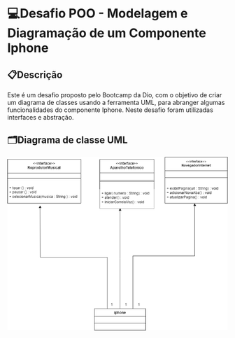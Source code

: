 # 💻Desafio POO - Modelagem e Diagramação de um Componente Iphone
## 📋Descrição
Este é um desafio proposto pelo Bootcamp da Dio, com o objetivo de criar um diagrama de classes usando a ferramenta UML, 
para abranger algumas funcionalidades do componente Iphone. 
Neste desafio foram utilizadas interfaces e abstração.
## 🗂️Diagrama de classe UML
<img src="UML/Diagrama de classes.png" alt="Diagrama de classe UML">

